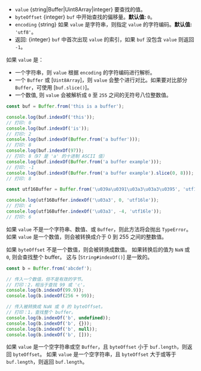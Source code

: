 <!-- YAML
added: v1.5.0
changes:
  - version: v8.0.0
    pr-url: https://github.com/nodejs/node/pull/10236
    description: The `value` can now be a `Uint8Array`.
  - version:
    - v5.7.0
    - v4.4.0
    pr-url: https://github.com/nodejs/node/pull/4803
    description: When `encoding` is being passed, the `byteOffset` parameter
                 is no longer required.
-->

* `value` {string|Buffer|Uint8Array|integer} 要查找的值。
* `byteOffset` {integer} `buf` 中开始查找的偏移量。**默认值:** `0`。
* `encoding` {string} 如果 `value` 是字符串，则指定 `value` 的字符编码。**默认值:** `'utf8'`。
* 返回: {integer} `buf` 中首次出现 `value` 的索引，如果 `buf` 没包含 `value` 则返回 `-1`。

如果 `value` 是：

  * 一个字符串，则 `value` 根据 `encoding` 的字符编码进行解析。
  * 一个 `Buffer` 或 [`Uint8Array`]，则 `value` 会整个进行对比。如果要对比部分 `Buffer`，可使用 [`buf.slice()`]。
  * 一个数值, 则 `value` 会被解析成 `0` 至 `255` 之间的无符号八位整数值。

```js
const buf = Buffer.from('this is a buffer');

console.log(buf.indexOf('this'));
// 打印: 0
console.log(buf.indexOf('is'));
// 打印: 2
console.log(buf.indexOf(Buffer.from('a buffer')));
// 打印: 8
console.log(buf.indexOf(97));
// 打印: 8（97 是 'a' 的十进制 ASCII 值）
console.log(buf.indexOf(Buffer.from('a buffer example')));
// 打印: -1
console.log(buf.indexOf(Buffer.from('a buffer example').slice(0, 8)));
// 打印: 8

const utf16Buffer = Buffer.from('\u039a\u0391\u03a3\u03a3\u0395', 'utf16le');

console.log(utf16Buffer.indexOf('\u03a3', 0, 'utf16le'));
// 打印: 4
console.log(utf16Buffer.indexOf('\u03a3', -4, 'utf16le'));
// 打印: 6
```

如果 `value` 不是一个字符串、数值、或 `Buffer`，则此方法将会抛出 `TypeError`。 
如果 `value` 是一个数值，则会被转换成介于 0 到 255 之间的整数值。

如果 `byteOffset` 不是一个数值，则会被转换成数值。
如果转换后的值为 `NaN` 或 `0`, 则会查找整个 buffer。
这与 [`String#indexOf()`] 是一致的。

```js
const b = Buffer.from('abcdef');

// 传入一个数值，但不是有效的字节。
// 打印：2，相当于查找 99 或 'c'。
console.log(b.indexOf(99.9));
console.log(b.indexOf(256 + 99));

// 传入被转换成 NaN 或 0 的 byteOffset。
// 打印：1，查找整个 buffer。
console.log(b.indexOf('b', undefined));
console.log(b.indexOf('b', {}));
console.log(b.indexOf('b', null));
console.log(b.indexOf('b', []));
```

如果 `value` 是一个空字符串或空 `Buffer`，且 `byteOffset` 小于 `buf.length`，则返回 `byteOffset`。
如果 `value` 是一个空字符串，且 `byteOffset` 大于或等于 `buf.length`，则返回 `buf.length`。

